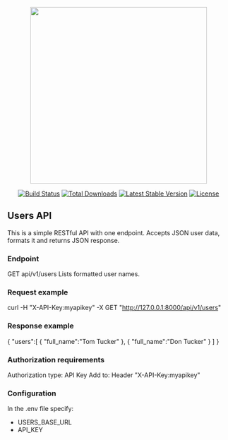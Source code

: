 <p align="center"><a href="https://laravel.com" target="_blank"><img src="https://raw.githubusercontent.com/laravel/art/master/logo-lockup/5%20SVG/2%20CMYK/1%20Full%20Color/laravel-logolockup-cmyk-red.svg" width="400"></a></p>

<p align="center">
<a href="https://travis-ci.org/laravel/framework"><img src="https://travis-ci.org/laravel/framework.svg" alt="Build Status"></a>
<a href="https://packagist.org/packages/laravel/framework"><img src="https://img.shields.io/packagist/dt/laravel/framework" alt="Total Downloads"></a>
<a href="https://packagist.org/packages/laravel/framework"><img src="https://img.shields.io/packagist/v/laravel/framework" alt="Latest Stable Version"></a>
<a href="https://packagist.org/packages/laravel/framework"><img src="https://img.shields.io/packagist/l/laravel/framework" alt="License"></a>
</p>

## Users API

This is a simple RESTful API with one endpoint.
Accepts JSON user data, formats it and returns JSON response.

### Endpoint
GET api/v1/users
Lists formatted user names.

### Request example
curl -H "X-API-Key:myapikey" -X GET "http://127.0.0.1:8000/api/v1/users"

### Response example
{
    "users":[
        {
            "full_name":"Tom Tucker"
        },
        {
            "full_name":"Don Tucker"
        }
    ]
}

### Authorization requirements
Authorization type: API Key
Add to: Header "X-API-Key:myapikey"

### Configuration
In the .env file specify:
- USERS_BASE_URL
- API_KEY
